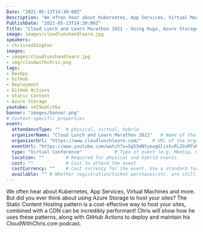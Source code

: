 ```yaml
---
Date: "2021-05-13T14:30:00Z"
Description: "We often hear about Kubernetes, App Services, Virtual Machines and more. But did you ever think about using Azure Storage to host your sites? The Static Content Hosting pattern is a cost-effective way to host your sites, combined with a CDN can be incredibly performant! Chris will show how he uses these patterns, along with GitHub Actions to deploy and maintain his CloudWithChris.com podcast."
PublishDate: "2021-05-13T14:30:00Z"
Title: "Cloud Lunch and Learn Marathon 2021 - Using Hugo, Azure Storage and Azure CDN for a cheap & performant site on Azure"
image: images/cloudlunchandlearn.jpg
speakers:
- chrisreddington
images:
- images/cloudlunchandlearn.jpg
- img/cloudwithchris.png
tags:
- DevOps
- GitHub
- Deployment
- GitHub Actions
- Static Content
- Azure Storage
youtube: vVC9uUCcVEw
banner: "images/banner.png"
# Content-specific properties
event:
  attendanceType: ""  # physical, virtual, hybrid
  organizerName: "Cloud Lunch and Learn Marathon 2021"   # Name of the organising group / event (e.g. Name of the conference)
  organizerUrl: "https://www.cloudlunchlearn.com/"    # URL of the organising group
  eventUrl: "https://www.youtube.com/watch?v=5q55mNtyeag&list=PL2GvM7xKnvFF0vFgasQJQ8fBqwyad4w62"        # URL of the specific event, if applicable (e.g. a meetup talk, rather than the meetup group)
  type: "Virtual Conference"            # Type of event (e.g. Meetup, Conference, etc.)
  location: ""        # Required for physical and hybrid events.
  cost: ""            # Cost to attend the event
  costCurrency: ""    # Cost currency for the event. Use a standard format - http://en.wikipedia.org/wiki/ISO_4217
  available: "" # Whether registration/ticket purchases/etc. are still available (true/false). Defaults to false when event is in past.
---
```

We often hear about Kubernetes, App Services, Virtual Machines and more. But did you ever think about using Azure Storage to host your sites? The Static Content Hosting pattern is a cost-effective way to host your sites, combined with a CDN can be incredibly performant! Chris will show how he uses these patterns, along with GitHub Actions to deploy and maintain his CloudWithChris.com podcast.